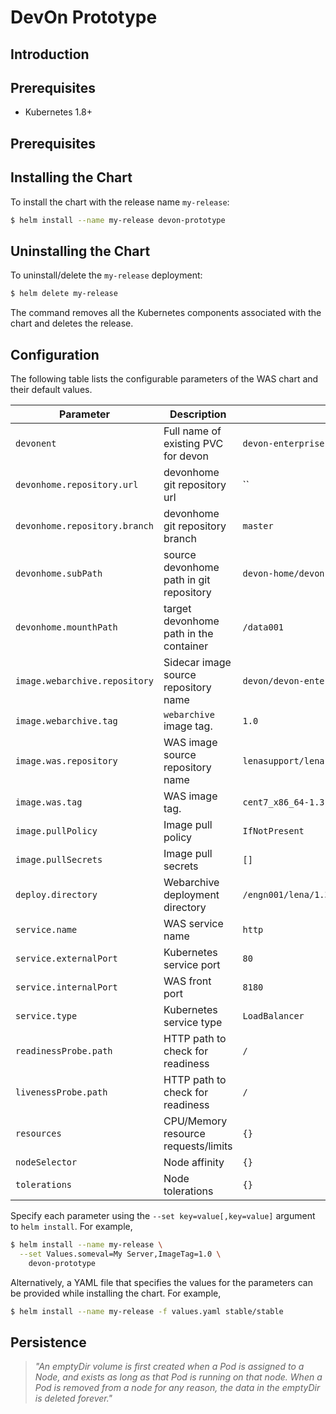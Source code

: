 # DevOn Prototype

## Introduction

## Prerequisites
- Kubernetes 1.8+ 

## Prerequisites

## Installing the Chart
To install the chart with the release name `my-release`:
```bash
$ helm install --name my-release devon-prototype
```

## Uninstalling the Chart
To uninstall/delete the `my-release` deployment:
```bash
$ helm delete my-release
```
The command removes all the Kubernetes components associated with the chart and deletes the release.

## Configuration
The following table lists the configurable parameters of the WAS chart and their default values.

Parameter                            | Description                                        | Default
------------------------------------ | -------------------------------------------------- | ----------------------------------------------------------
`devonent`                           | Full name of existing PVC for devon                | `devon-enterprise`
`devonhome.repository.url`           | devonhome git repository url                       | ``
`devonhome.repository.branch`        | devonhome git repository branch                    | `master`
`devonhome.subPath`                  | source devonhome path in git repository            | `devon-home/devon-enterprise-prototype`
`devonhome.mounthPath`               | target devonhome path in the container             | `/data001`
`image.webarchive.repository`        | Sidecar image source repository name               | `devon/devon-enterprise-prototype`
`image.webarchive.tag`               | `webarchive` image tag.                            | `1.0`
`image.was.repository`               | WAS image source repository name                   | `lenasupport/lena-exclusive-dev`
`image.was.tag`                      | WAS image tag.                                     | `cent7_x86_64-1.3.0e-lab`
`image.pullPolicy`                   | Image pull policy                                  | `IfNotPresent`
`image.pullSecrets`                  | Image pull secrets                                 | `[]`
`deploy.directory`                   | Webarchive deployment directory                    | `/engn001/lena/1.3/servers/appServer/webapps`
`service.name`                       | WAS service name                                   | `http`
`service.externalPort`               | Kubernetes service port                            | `80`
`service.internalPort`               | WAS front port                                     | `8180`
`service.type`                       | Kubernetes service type                            | `LoadBalancer`
`readinessProbe.path`                | HTTP path to check for readiness                   | `/`
`livenessProbe.path`                 | HTTP path to check for readiness                   | `/`
`resources`                          | CPU/Memory resource requests/limits                | `{}`
`nodeSelector`                       | Node affinity                                      | `{}`
`tolerations`                        | Node tolerations                                   | `{}`

Specify each parameter using the `--set key=value[,key=value]` argument to `helm install`. For example,

```bash
$ helm install --name my-release \
  --set Values.someval=My Server,ImageTag=1.0 \
    devon-prototype
```

Alternatively, a YAML file that specifies the values for the parameters can be provided while installing the chart. For example,

```bash
$ helm install --name my-release -f values.yaml stable/stable
```

## Persistence
> *"An emptyDir volume is first created when a Pod is assigned to a Node, and exists as long as that Pod is running on that node. When a Pod is removed from a node for any reason, the data in the emptyDir is deleted forever."*
